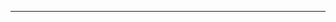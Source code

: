 







---------------------------------------------------------------------------------------------------------------------
